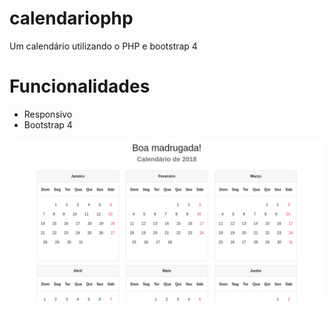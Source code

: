 # calendariophp
Um calendário utilizando o PHP e bootstrap 4

# Funcionalidades
- Responsivo
- Bootstrap 4

![Screenshot](preview.png)

